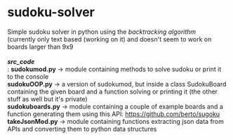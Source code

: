 # sudoku-solver
Simple sudoku solver in python using the <i>backtracking algorithm</i><br/>
(currently only text based (working on it) and doesn't seem to work on boards larger than 9x9<br/><br/>
<i><b>src_code</b></i><br/>:
<t/><b>sudokumod.py</b>    -> module containing methods to solve sudoku or print it to the console<br/>
<t/><b>sudokuOOP.py</b>    -> a version of sudokumod, but inside a class SudokuBoard containing the given board and a function solving or printing it (the other stuff as well but it's private)<br/>
<t/><b>sudokuboards.py</b> -> module containing a couple of example boards and a function generating them using this API: https://github.com/berto/sugoku<br/>
<t/><b>takeJsonMod.py</b>  -> module containing functions extracting json data from APIs and converting them to python data structures

